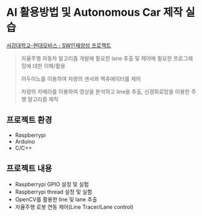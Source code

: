 # AI 활용방법 및 Autonomous Car 제작 실습

[서강대학교-현대모비스 : SW인재양성 프로젝트](https://soheeeep.tistory.com/15)



> 자율주행 자동차 알고리즘 개발에 필요한 lane 추출 및 제어에 필요한 프로그래밍에 대한 이해/활용
>
> 아두이노를 이용하여 차량의 센서와 엑츄에이터를 제어
>
> 차량의 카메라를 이용하여 영상을 분석하고 line을 추출, 신경회로망을 이용한 주행 알고리즘 제작



## 프로젝트 환경

- Raspberrypi
- Arduino
- C/C++



## 프로젝트 내용

* Raspberrypi GPIO 설정 및 실험
* Raspberrypi thread 설정 및 실험
* OpenCV를 활용한 line 및 lane 추출
* 자율주행 로봇 연동 제어(Line Tracer/Lane control)
